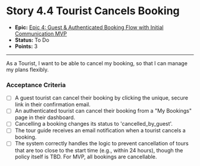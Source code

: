 # Story 4.4 Tourist Cancels Booking

- **Epic:** [Epic 4: Guest & Authenticated Booking Flow with Initial Communication MVP](https://www.notion.so/Epic-4-Guest-Authenticated-Booking-Flow-with-Initial-Communication-MVP-5c023d8a57a34661a08e12a43b925b6a)
- **Status:** To Do
- **Points:** 3

---

As a Tourist, I want to be able to cancel my booking, so that I can manage my plans flexibly.

### Acceptance Criteria

- [ ] A guest tourist can cancel their booking by clicking the unique, secure link in their confirmation email.
- [ ] An authenticated tourist can cancel their booking from a "My Bookings" page in their dashboard.
- [ ] Cancelling a booking changes its status to 'cancelled_by_guest'.
- [ ] The tour guide receives an email notification when a tourist cancels a booking.
- [ ] The system correctly handles the logic to prevent cancellation of tours that are too close to the start time (e.g., within 24 hours), though the policy itself is TBD. For MVP, all bookings are cancellable. 